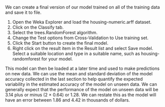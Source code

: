 We can create a final version of our model trained on all of the training data and save it to file.
1. Open the Weka Explorer and load the housing-numeric.arff dataset.
2. Click on the Classify tab.
3. Select the trees.RandomForest algorithm.
4. Change the Test options from Cross-Validation to Use training set.
5. Click the Start button to create the final model.
6. Right click on the result item in the Result list and select Save model. Select a suitable
location and type in a suitable name, such as housing-randomforest for your model.

This model can then be loaded at a later time and used to make predictions on new data.
We can use the mean and standard deviation of the model accuracy collected in the last section
to help quantify the expected variability in the estimated accuracy of the model on unseen data.
We can generally expect that the performance of the model on unseen data will be 3.14 plus or
minus (2 × 0.64) or 1.28. We can restate this as the model will have an error between 1.86 and
4.42 in thousands of dollars.